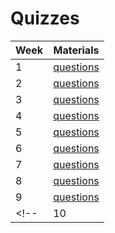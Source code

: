 # Quizzes


| Week     | Materials |  
| --| ----------- |
|1| [questions](quizzes/week1.pdf) |
|2| [questions](quizzes/week2.pdf) |
|3| [questions](quizzes/week3.pdf) |
|4| [questions](quizzes/week4.pdf) |
|5| [questions](quizzes/week5.pdf) |
|6| [questions](quizzes/week6.pdf) |
|7| [questions](quizzes/week7.pdf) |
|8| [questions](quizzes/week8.pdf) |
|9| [questions](quizzes/week9.pdf) |
<!-- |10| [questions](quizzes/week10.pdf) | -->

<!-- , [solutions](https://github.com/Optimal-Control-16-745/quiz_solutions/blob/main/week_03_quiz_solutions.pdf) |
|4| [questions](quizzes/week4.pdf), [solutions](https://github.com/Optimal-Control-16-745/quiz_solutions/blob/main/week_04_quiz_solutions.pdf) |
|5| [questions](quizzes/week5.pdf), [solutions](https://github.com/Optimal-Control-16-745/quiz_solutions/blob/main/week_05_quiz_solutions.pdf) |
|6| [questions](quizzes/week6.pdf), [solutions](https://github.com/Optimal-Control-16-745/quiz_solutions/blob/main/week_06_quiz_solutions.pdf) |
|7| [questions](quizzes/week7.pdf), [solutions](https://github.com/Optimal-Control-16-745/quiz_solutions/blob/main/week_07_quiz_solutions.pdf) |
|8| [questions](quizzes/week8.pdf), [solutions](https://github.com/Optimal-Control-16-745/quiz_solutions/blob/main/week_08_quiz_solutions.pdf) |
|9| [questions](quizzes/week9.pdf), [solutions](https://github.com/Optimal-Control-16-745/quiz_solutions/blob/main/week_09_quiz_solutions.pdf) |
|10| [questions](quizzes/week10.pdf) | -->



<!-- 
[Week 1 Quiz](quizzes/week1.pdf), [solutions](https://github.com/Optimal-Control-16-745/quiz_solutions/blob/main/week_01_quiz_solutions.pdf)

[Week 2 Quiz](quizzes/week2.pdf), [solutions](https://github.com/Optimal-Control-16-745/quiz_solutions/blob/main/week_02_quiz_solutions.pdf)

[Week 3 Quiz](quizzes/week3.pdf), [solutions](https://github.com/Optimal-Control-16-745/quiz_solutions/blob/main/week_03_quiz_solutions.pdf) -->